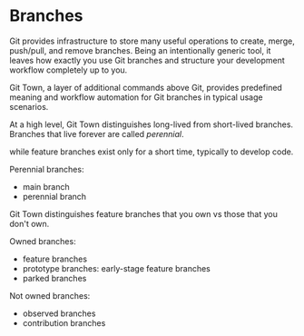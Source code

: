 # Branches

Git provides infrastructure to store many useful operations to create, merge, push/pull, and remove branches. Being an intentionally generic tool, it leaves how exactly you use Git branches and structure your development workflow completely up to you.

Git Town, a layer of additional commands above Git, provides predefined meaning and workflow automation for Git branches in typical usage scenarios.

At a high level, Git Town distinguishes long-lived from short-lived branches. Branches that live forever are called _perennial_.



 while feature branches exist only for a short time, typically to develop code.

Perennial branches:
- main branch
- perennial branch

Git Town distinguishes feature branches that you own vs those that you don't own.

Owned branches:
- feature branches
- prototype branches: early-stage feature branches
- parked branches

Not owned branches:
- observed branches
- contribution branches

